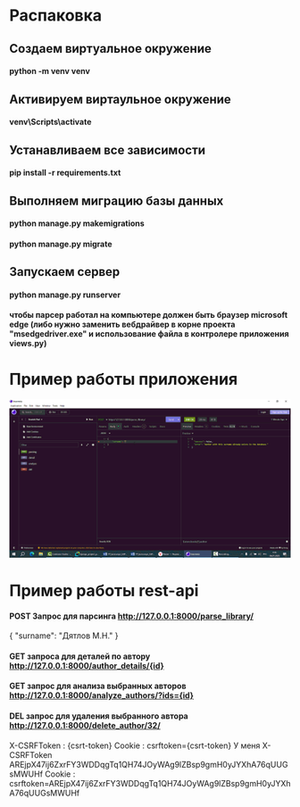 # Распаковка

## Создаем виртуальное окружение
#### python -m venv venv

## Активируем виртаульное окружение
#### venv\Scripts\activate

## Устанавливаем все зависимости
#### pip install -r requirements.txt

## Выполняем миграцию базы данных  
#### python manage.py makemigrations
#### python manage.py migrate

## Запускаем сервер
#### python manage.py runserver

#### чтобы парсер работал на компьютере должен быть браузер microsoft edge (либо нужно заменить вебдрайвер в корне проекта "msedgedriver.exe" и использование файла в контролере приложения views.py)

# Пример работы приложения


![рест](https://github.com/serega854/django-parser-analysis-vstu/blob/main/for_gif_to_github/рест.gif)




# Пример работы rest-api
#### POST Запрос для парсинга http://127.0.0.1:8000/parse_library/
{
    "surname": "Дятлов М.Н."
}

#### GET запроса для деталей по автору http://127.0.0.1:8000/author_details/{id}
#### GET запрос для анализа выбранных авторов http://127.0.0.1:8000/analyze_authors/?ids={id}
#### DEL запрос для удаления выбранного автора http://127.0.0.1:8000/delete_author/32/
X-CSRFToken : {csrt-token}
Cookie : csrftoken={csrt-token}
У меня
X-CSRFToken AREjpX47ij6ZxrFY3WDDqgTq1QH74JOyWAg9lZBsp9gmH0yJYXhA76qUUGsMWUHf
Cookie : csrftoken=AREjpX47ij6ZxrFY3WDDqgTq1QH74JOyWAg9lZBsp9gmH0yJYXhA76qUUGsMWUHf



